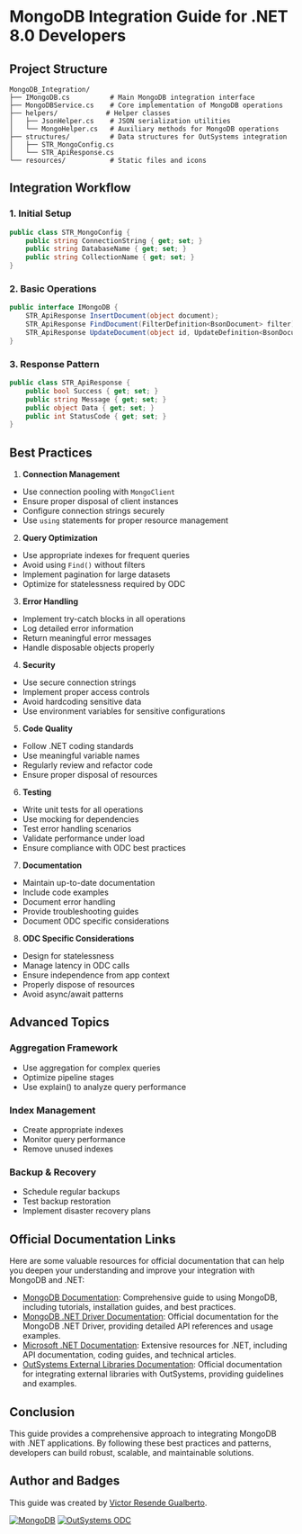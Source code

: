 # MongoDB Integration Guide for .NET 8.0 Developers

## Project Structure

```tree
MongoDB_Integration/
├── IMongoDB.cs          # Main MongoDB integration interface
├── MongoDBService.cs    # Core implementation of MongoDB operations
├── helpers/            # Helper classes
│   ├── JsonHelper.cs    # JSON serialization utilities
│   └── MongoHelper.cs   # Auxiliary methods for MongoDB operations
├── structures/          # Data structures for OutSystems integration
│   ├── STR_MongoConfig.cs 
│   └── STR_ApiResponse.cs 
└── resources/           # Static files and icons
```

## Integration Workflow

### 1. Initial Setup

```csharp
public class STR_MongoConfig {
    public string ConnectionString { get; set; }
    public string DatabaseName { get; set; }
    public string CollectionName { get; set; }
}
```

### 2. Basic Operations

```csharp
public interface IMongoDB {
    STR_ApiResponse InsertDocument(object document);
    STR_ApiResponse FindDocument(FilterDefinition<BsonDocument> filter);
    STR_ApiResponse UpdateDocument(object id, UpdateDefinition<BsonDocument> update);
}
```

### 3. Response Pattern

```csharp
public class STR_ApiResponse {
    public bool Success { get; set; }
    public string Message { get; set; }
    public object Data { get; set; }
    public int StatusCode { get; set; }
}
```

## Best Practices

1. **Connection Management**

- Use connection pooling with `MongoClient`
- Ensure proper disposal of client instances
- Configure connection strings securely
- Use `using` statements for proper resource management

2. **Query Optimization**

- Use appropriate indexes for frequent queries
- Avoid using `Find()` without filters
- Implement pagination for large datasets
- Optimize for statelessness required by ODC

3. **Error Handling**

- Implement try-catch blocks in all operations
- Log detailed error information
- Return meaningful error messages
- Handle disposable objects properly

4. **Security**

- Use secure connection strings
- Implement proper access controls
- Avoid hardcoding sensitive data
- Use environment variables for sensitive configurations

5. **Code Quality**

- Follow .NET coding standards
- Use meaningful variable names
- Regularly review and refactor code
- Ensure proper disposal of resources

6. **Testing**

- Write unit tests for all operations
- Use mocking for dependencies
- Test error handling scenarios
- Validate performance under load
- Ensure compliance with ODC best practices

7. **Documentation**

- Maintain up-to-date documentation
- Include code examples
- Document error handling
- Provide troubleshooting guides
- Document ODC specific considerations

8. **ODC Specific Considerations**

- Design for statelessness
- Manage latency in ODC calls
- Ensure independence from app context
- Properly dispose of resources
- Avoid async/await patterns

## Advanced Topics

### Aggregation Framework

- Use aggregation for complex queries
- Optimize pipeline stages
- Use explain() to analyze query performance

### Index Management

- Create appropriate indexes
- Monitor query performance
- Remove unused indexes

### Backup & Recovery

- Schedule regular backups
- Test backup restoration
- Implement disaster recovery plans


## Official Documentation Links

Here are some valuable resources for official documentation that can help you deepen your understanding and improve your integration with MongoDB and .NET:

- [MongoDB Documentation](https://docs.mongodb.com): Comprehensive guide to using MongoDB, including tutorials, installation guides, and best practices.
- [MongoDB .NET Driver Documentation](https://www.mongodb.com/pt-br/docs/drivers/csharp/current/): Official documentation for the MongoDB .NET Driver, providing detailed API references and usage examples.
- [Microsoft .NET Documentation](https://docs.microsoft.com/en-us/dotnet/): Extensive resources for .NET, including API documentation, coding guides, and technical articles.
- [OutSystems External Libraries Documentation](https://success.outsystems.com/documentation/outsystems_developer_cloud/building_apps/extend_your_apps_with_custom_code/): Official documentation for integrating external libraries with OutSystems, providing guidelines and examples.


## Conclusion

This guide provides a comprehensive approach to integrating MongoDB with .NET applications. By following these best practices and patterns, developers can build robust, scalable, and maintainable solutions.


## Author and Badges

This guide was created by [Victor Resende Gualberto](https://www.linkedin.com/in/victorvrg/).

[![MongoDB](https://img.shields.io/badge/MongoDB-47A248?style=for-the-badge&logo=mongodb&logoColor=white)](https://www.mongodb.com/)
[![OutSystems ODC](https://img.shields.io/badge/OutSystems-ODC-blue?style=for-the-badge&logo=outsystems&logoColor=white)](https://www.outsystems.com/odc/)
